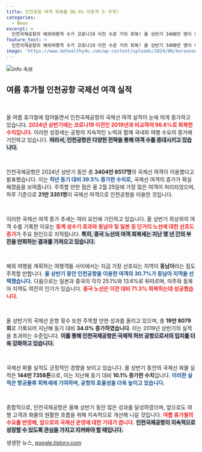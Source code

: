 ```yaml
---
title: 인천공항 여객 회복률 96.6% 이용객 수 주목!
categories:
  - News
excerpt: >
  인천국제공항의 해외여행객 수가 코로나19 이전 수준 거의 회복! 올 상반기 3400만 명이 이용했고, 특히 동남아와 일본 노선이 대세로 부상했습니다. 여름 휴가철, 해외 여행 계획 세우는 분들에게 희소식입니다!
feature_text: >
  인천국제공항의 해외여행객 수가 코로나19 이전 수준 거의 회복! 올 상반기 3400만 명이 이용했고, 특히 동남아와 일본 노선이 대세로 부상했습니다. 여름 휴가철, 해외 여행 계획 세우는 분들에게 희소식입니다!
image: 'https://www.behealthy4u.com/wp-content/uploads/2024/06/koreanews.jpg'
---
```


<p><img src="https://www.behealthy4u.com/wp-content/uploads/2024/06/koreanews.jpg" alt="info 속보" /></p>

<h2 data-ke-size="size26">여름 휴가철 인천공항 국제선 여객 실적</h2>

<p data-ke-size="size16">&nbsp;</p>

<p>올 여름 휴가철에 접어들면서 인천국제공항의 국제선 여객 실적이 눈에 띄게 증가하고 있습니다. <b><span style="color: #ee2323;">2024년 상반기에는 코로나19 이전인 2019년과 비교하여 96.6%로 회복한 수치입니다.</span></b> 이러한 성장세는 공항의 지속적인 노력과 함께 국내외 여행 수요의 증가에 기인하고 있습니다. <b><span style="background-color: #21538527;">따라서, 인천공항은 다양한 전략을 통해 여객 수를 증대시키고 있습니다.</span></b> </p>

<p data-ke-size="size16">&nbsp;</p>

<p>인천국제공항은 2024년 상반기 동안 총 <strong>3404만 8517명</strong>의 국제선 여객이 이용했다고 발표했습니다. 이는 <b><span style="color: #1a5490;">작년 동기 대비 39.5% 증가한 수치로,</span></b> 국제선 여객의 증가가 확실해졌음을 보여줍니다. 주목할 만한 점은 올 2월 25일에 가장 많은 여객이 처리되었으며, 하루 기준으로 <strong>21만 3351명</strong>이 국제선 여객으로 인천공항을 이용한 것입니다.</p>

<p data-ke-size="size16">&nbsp;</p>

<p>이러한 국제선 여객 증가 추세는 여러 요인에 기인하고 있습니다. 올 상반기 최상위의 여객 수를 기록한 이유는 <b><span style="color: #ee2323;">동계 성수기 효과와 동남아 및 일본 등 단거리 노선에 대한 선호도 증가</span></b>가 주요 원인으로 지적됩니다. <b><span style="background-color: #21538527;">특히, 중국 노선의 여객 회복세는 지난 몇 년 간의 부진을 만회하는 결과를 가져오고 있습니다.</span></b> </p>

<p data-ke-size="size16">&nbsp;</p>

<p>해외 여행을 계획하는 여행객들 사이에서는 지금 가장 선호되는 지역이 <strong>동남아</strong>라는 점도 주목할 만합니다. <b><span style="color: #1a5490;">올 상반기 동안 인천공항을 이용한 여객의 30.7%가 동남아 지역을 선택했습니다.</span></b> 다음으로는 일본과 중국이 각각 25.1%와 13.6%로 뒤따르며, 미주와 동북아 지역도 여전히 인기가 있습니다. <b><span style="color: #ee2323;">중국 노선은 이전 대비 71.3% 회복하는데 성공했습니다.</span></b> </p>

<p data-ke-size="size16">&nbsp;</p>

<p>올 상반기의 국제선 운항 횟수 또한 주목할 만한 성과를 올리고 있으며, 총 <strong>19만 8079회</strong>로 기록되어 지난해 동기 대비 <strong>34.0% 증가하였습니다</strong>. 이는 2019년 상반기의 실적을 초과하는 수준입니다. <b><span style="background-color: #21538527;">이를 통해 인천국제공항은 국제적 허브 공항으로서의 입지를 더욱 강화하고 있습니다.</span></b></p>

<p data-ke-size="size16">&nbsp;</p>

<p>국제선 화물 실적도 긍정적인 경향을 보이고 있습니다. 올 상반기 동안의 국제선 화물 실적은 <strong>144만 7358톤</strong>으로, 이는 지난해 동기 대비 <strong>10.1% 증가한 수치</strong>입니다. <b><span style="color: #1a5490;">이러한 실적은 항공물류 회복세에 기여하며, 공항의 효율성을 더욱 높이고 있습니다.</span></b></p>

<p data-ke-size="size16">&nbsp;</p>

<p>종합적으로, 인천국제공항은 올해 상반기 동안 많은 성과를 달성하였으며, 앞으로도 여행 고객과 화물의 원활한 흐름을 위해 지속적으로 개선해 나갈 것입니다. <b><span style="color: #ee2323;">여름 휴가철의 수요를 반영해, 앞으로의 국제선 운영에 대한 기대가 큽니다.</span></b> <b><span style="background-color: #21538527;">인천국제공항이 지속적으로 성장할 수 있도록 관심을 가지고 지켜봐야 할 때입니다.</span></b></p>
생생한 뉴스, <a href="https://qoogle.tistory.com" rel="dofollow">qoogle.tistory.com</a>


